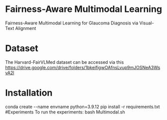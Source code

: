 # Fairness-Aware Multimodal Learning
Fairness-Aware Multimodal Learning for Glaucoma Diagnosis via Visual-Text Alignment
# Dataset
The Harvard-FairVLMed dataset can be accessed via this https://drive.google.com/drive/folders/1bkeifigwOAfnsLvup9mJOSNeA3WsvA2l
# Installation
conda create --name envname python=3.9.12
pip install -r requirements.txt
#Experiments
To run the experiments: bash Multimodal.sh
